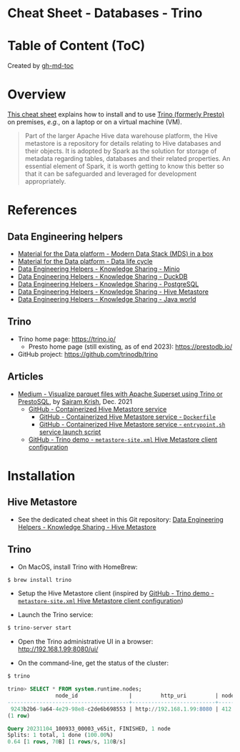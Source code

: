 Cheat Sheet - Databases - Trino
===============================

# Table of Content (ToC)

Created by [gh-md-toc](https://github.com/ekalinin/github-markdown-toc.go)

# Overview
[This cheat sheet](https://github.com/data-engineering-helpers/ks-cheat-sheets/blob/main/db/trino/README.md)
explains how to install and to use
[Trino (formerly Presto)](https://trino.io/)
on premises, _e.g._, on a laptop or on a virtual machine (VM).

> Part of the larger Apache Hive data warehouse platform, the Hive metastore is a repository for details relating to Hive databases and their objects. It is adopted by Spark as the solution for storage of metadata regarding tables, databases and their related properties.  An essential element of Spark, it is worth getting to know this better so that it can be safeguarded and leveraged for development appropriately.

# References

## Data Engineering helpers
* [Material for the Data platform - Modern Data Stack (MDS) in a box](https://github.com/data-engineering-helpers/mds-in-a-box/blob/main/README.md)
* [Material for the Data platform - Data life cycle](https://github.com/data-engineering-helpers/data-life-cycle/blob/main/README.md)
* [Data Engineering Helpers - Knowledge Sharing - Minio](https://github.com/data-engineering-helpers/ks-cheat-sheets/blob/main/frameworks/minio/README.md)
* [Data Engineering Helpers - Knowledge Sharing - DuckDB](https://github.com/data-engineering-helpers/ks-cheat-sheets/blob/main/db/duckdb/README.md)
* [Data Engineering Helpers - Knowledge Sharing - PostgreSQL](https://github.com/data-engineering-helpers/ks-cheat-sheets/blob/main/db/postgresql/README.md)
* [Data Engineering Helpers - Knowledge Sharing - Hive Metastore](https://github.com/data-engineering-helpers/ks-cheat-sheets/blob/main/frameworks/hive-metastore/README.md)
* [Data Engineering Helpers - Knowledge Sharing - Java world](https://github.com/data-engineering-helpers/ks-cheat-sheets/blob/main/programming/java-world/README.md)

## Trino
* Trino home page: https://trino.io/
  + Presto home page (still existing, as of end 2023): https://prestodb.io/
* GitHub project: https://github.com/trinodb/trino

## Articles
* [Medium - Visualize parquet files with Apache Superset using Trino or PrestoSQL](https://sairamkrish.medium.com/visualize-parquet-files-with-apache-superset-using-trino-or-prestosql-511f18a37e3b),
  by [Sairam Krish](https://www.linkedin.com/in/sairamkrish/),
  Dec. 2021
  + [GitHub - Containerized Hive Metastore service](https://github.com/bitsondatadev/hive-metastore)
    - [GitHub - Containerized Hive Metastore service - `Dockerfile`](https://github.com/bitsondatadev/hive-metastore/blob/master/Dockerfile)
    - [GitHub - Containerized Hive Metastore service - `entrypoint.sh` service launch script](https://github.com/bitsondatadev/hive-metastore/blob/master/scripts/entrypoint.sh)
  + [GitHub - Trino demo - `metastore-site.xml` Hive Metastore client configuration](https://github.com/sairamkrish/trino-superset-demo/blob/main/hive/conf/metastore-site.xml)

# Installation

## Hive Metastore
* See the dedicated cheat sheet in this Git repository:
  [Data Engineering Helpers - Knowledge Sharing - Hive Metastore](https://github.com/data-engineering-helpers/ks-cheat-sheets/blob/main/frameworks/hive-metastore/README.md)

## Trino
* On MacOS, install Trino with HomeBrew:
```bash
$ brew install trino
```

* Setup the Hive Metastore client
  (inspired by [GitHub - Trino demo - `metastore-site.xml` Hive Metastore client configuration](https://github.com/sairamkrish/trino-superset-demo/blob/main/hive/conf/metastore-site.xml))

* Launch the Trino service:
```bash
$ trino-server start
```

* Open the Trino administrative UI in a browser: http://192.168.1.99:8080/ui/

* On the command-line, get the status of the cluster:
```bash
$ trino
```
```sql
trino> SELECT * FROM system.runtime.nodes;
               node_id                |         http_uri         | node_version | coordinator | state  
--------------------------------------+--------------------------+--------------+-------------+--------
 9243b2b6-9a64-4e29-98e8-c2de6b698553 | http://192.168.1.99:8080 | 412          | true        | active 
(1 row)

Query 20231104_100933_00003_v65it, FINISHED, 1 node
Splits: 1 total, 1 done (100.00%)
0.64 [1 rows, 70B] [1 rows/s, 110B/s]
```
